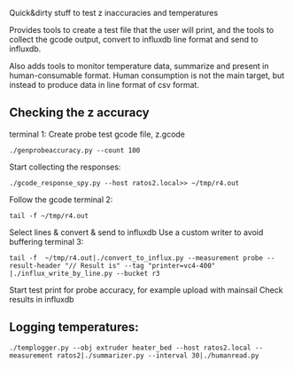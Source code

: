 Quick&dirty stuff to test z inaccuracies and temperatures

Provides tools to create a test file that the user will print, and the tools to collect the gcode output, convert to influxdb line format and send to influxdb.

Also adds tools to monitor temperature data, summarize and present in human-consumable format. Human consumption is not the main target, but instead to produce data in line format of csv format.

## Checking the z accuracy 
terminal 1:
Create probe test gcode file, z.gcode

`./genprobeaccuracy.py --count 100`

Start collecting the responses:

`./gcode_response_spy.py --host ratos2.local>> ~/tmp/r4.out`

Follow the gcode
terminal 2:

`tail -f ~/tmp/r4.out`

Select lines & convert & send to influxdb
Use a custom writer to avoid buffering
terminal 3:

```
tail -f  ~/tmp/r4.out|./convert_to_influx.py --measurement probe --result-header "// Result is" --tag "printer=vc4-400" |./influx_write_by_line.py --bucket r3
```

Start test print for probe accuracy, for example upload with mainsail
Check results in influxdb

## Logging temperatures:

```
./templogger.py --obj extruder heater_bed --host ratos2.local --measurement ratos2|./summarizer.py --interval 30|./humanread.py
```